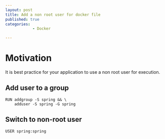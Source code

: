 ```yaml
---
layout: post
title: Add a non root user for docker file
published: true
categories: 
            - Docker

---
```


# Motivation
It is best practice for your application to use a non root user for execution.

## Add user to a group
```
RUN addgroup -S spring && \
    adduser -S spring -G spring

```

## Switch to non-root user
```
USER spring:spring
```
